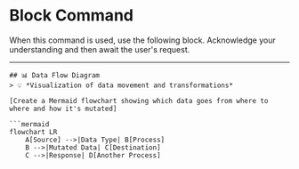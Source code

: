 # Block Command

When this command is used, use the following block. Acknowledge your understanding and then await the user's request.

---

``````````
## 📊 Data Flow Diagram
> 💡 *Visualization of data movement and transformations*

[Create a Mermaid flowchart showing which data goes from where to where and how it's mutated]

```mermaid
flowchart LR
    A[Source] -->|Data Type| B[Process]
    B -->|Mutated Data| C[Destination]
    C -->|Response| D[Another Process]
`````````````
